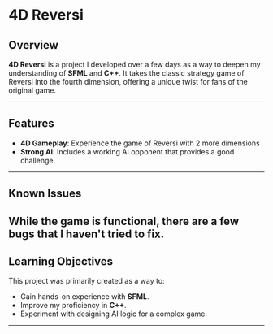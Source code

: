 # 4D Reversi

## Overview
**4D Reversi** is a project I developed over a few days as a way to deepen my understanding of **SFML** and **C++**. It takes the classic strategy game of Reversi into the fourth dimension, offering a unique twist for fans of the original game.

---

## Features
- **4D Gameplay**: Experience the game of Reversi with 2 more dimensions
- **Strong AI**: Includes a working AI opponent that provides a good challenge.

---
## Known Issues
While the game is functional, there are a few **bugs** that I haven't tried to fix.
---

## Learning Objectives
This project was primarily created as a way to:
- Gain hands-on experience with **SFML**.
- Improve my proficiency in **C++**.
- Experiment with designing AI logic for a complex game.
---
